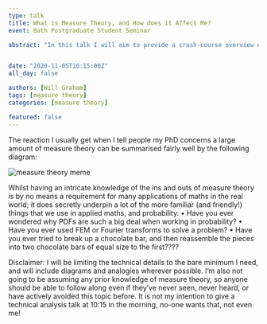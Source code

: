 ```yaml
---
type: talk
title: What is Measure Theory, and How does it Affect Me?
event: Bath Postgraduate Student Seminar

abstract: "In this talk I will aim to provide a crash-course overview of the key concepts behind measure theory, focusing on the construction of the Lebesgue measure. This measure is the one that we all use each day without knowing it - it tells us that the area of a circle is πr2, and justifies the existence of rulers. At the end of this talk everyone will (hopefully) leave with an understanding of how measure theory permeates into other areas of mathematics, and an introductory understanding to the theory as a whole."


date: "2020-11-05T10:15:00Z"
all_day: false

authors: [Will Graham]
tags: [measure theory]
categories: [measure theory]

featured: false
---
```


The reaction I usually get when I tell people my PhD concerns a large amount of measure theory can be summarised fairly well by the following diagram:

![measure theory meme](/media/willgraham.png)

Whilst having an intricate knowledge of the ins and outs of measure theory is by no means a requirement for many applications of maths in the real world; it does secretly underpin a lot of the more familiar (and friendly!) things that we use in applied maths, and probability.
• Have you ever wondered why PDFs are such a big deal when working in probability?
• Have you ever used FEM or Fourier transforms to solve a problem?
• Have you ever tried to break up a chocolate bar, and then reassemble the pieces into two chocolate bars of equal size to the first????

Disclaimer: I will be limiting the technical details to the bare minimum I need, and will include diagrams and analogies wherever possible. I’m also not going to be assuming any prior knowledge of measure theory, so anyone should be able to follow along even if they’ve never seen, never heard, or have actively avoided this topic before. It is not my intention to give a technical analysis talk at 10:15 in the morning, no-one wants that, not even me!

